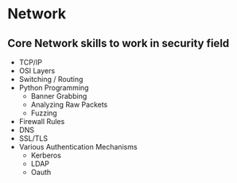 # Network

## Core Network skills to work in security field
* TCP/IP
* OSI Layers
* Switching / Routing
* Python Programming
  * Banner Grabbing
  * Analyzing Raw Packets
  * Fuzzing
* Firewall Rules
* DNS
* SSL/TLS
* Various Authentication Mechanisms
  * Kerberos
  * LDAP
  * Oauth
